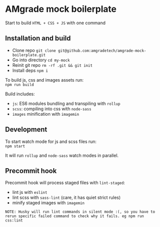 # AMgrade mock boilerplate
Start to build `HTML + CSS + JS` with one command  
  
## Installation and build
- Clone repo `git clone git@github.com:amgradetech/amgrade-mock-boilerplate.git`
- Go into directory `cd my-mock`
- Reinit git repo `rm -rf .git && git init`
- Install deps `npm i`

To build js, css and images assets run:  
`npm run build`  
  
Build includes:  
- `js`:  ES6 modules bundling and transpiling with `rollup`
- `scss`: compiling into css with `node-sass`
- `images` minification with `imagemin`
  
## Development  
To start watch mode for js and scss files run:  
`npm start`

It will run `rollup` and `node-sass` watch modes in parallel.

## Precommit hook
Precommit hook will process staged files with `lint-staged`: 
- lint js with `eslint`
- lint scss with `sass-lint` (care, it has quiet strict rules)
- minify staged images with `imagemin`  
  
`NOTE: Husky will run lint commands in silent mode :(, so you have to rerun specific failed command to check why it fails. eg npm run css:lint`
